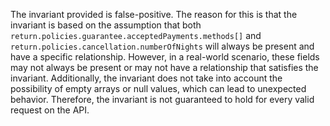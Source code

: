The invariant provided is false-positive. The reason for this is that the invariant is based on the assumption that both `return.policies.guarantee.acceptedPayments.methods[]` and `return.policies.cancellation.numberOfNights` will always be present and have a specific relationship. However, in a real-world scenario, these fields may not always be present or may not have a relationship that satisfies the invariant. Additionally, the invariant does not take into account the possibility of empty arrays or null values, which can lead to unexpected behavior. Therefore, the invariant is not guaranteed to hold for every valid request on the API.
